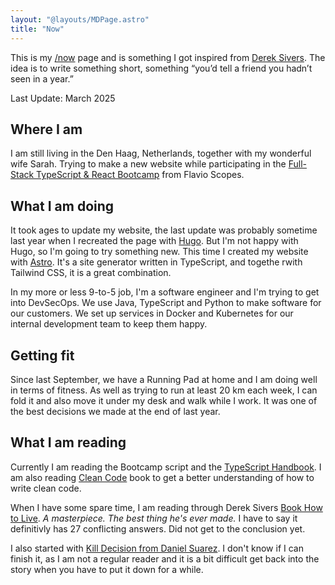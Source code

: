 ```yaml
---
layout: "@layouts/MDPage.astro"
title: "Now"
---
```


This is my [/now](https://nownownow.com) page and is something I got inspired
from [Derek Sivers](https://sive.rs/now). The idea is to write something short,
something “you’d tell a friend you hadn’t seen in a year.”

Last Update: March 2025

## Where I am

I am still living in the Den Haag, Netherlands, together with my wonderful wife
Sarah. Trying to make a new website while participating in the [Full-Stack
TypeScript & React Bootcamp](https://bootcamp.dev) from Flavio Scopes.

## What I am doing

It took ages to update my website, the last update was probably sometime last
year when I recreated the page with [Hugo](https://gohugo.io). But I'm not happy
with Hugo, so I'm going to try something new. This time I created my website
with [Astro](https://astro.build). It's a site generator written in
TypeScript, and togethe rwith Tailwind CSS, it is a great combination.

In my more or less 9-to-5 job, I'm a software engineer and I'm trying to get
into DevSecOps. We use Java, TypeScript and Python to make software for our
customers. We set up services in Docker and Kubernetes for our internal
development team to keep them happy.

## Getting fit

Since last September, we have a Running Pad at home and I am doing well in terms
of fitness. As well as trying to run at least 20 km each week, I can fold it and
also move it under my desk and walk while I work. It was one of the best
decisions we made at the end of last year.

## What I am reading

Currently I am reading the Bootcamp script and the [TypeScript
Handbook](https://www.typescriptlang.org/docs/handbook/intro.html). I am also
reading [Clean
Code](https://learning.oreilly.com/library/view/clean-code-a/9780136083238/)
book to get a better understanding of how to write clean code.

When I have some spare time, I am reading through Derek Sivers [Book How to
Live](http://sive.rs/h). _A masterpiece. The best thing he's ever made._ I have
to say it definitivly has 27 conflicting answers. Did not get to the conclusion
yet.

I also started with [Kill Decision from Daniel Suarez](https://en.wikipedia.org/wiki/Kill_Decision). I don't know if I can
finish it, as I am not a regular reader and it is a bit difficult get back into
the story when you have to put it down for a while.
